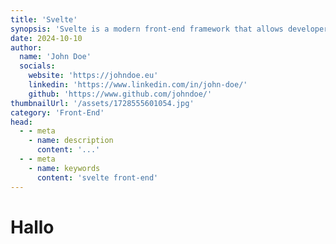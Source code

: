 ```yaml
---
title: 'Svelte'
synopsis: 'Svelte is a modern front-end framework that allows developers to build fast, optimized websites with ease.'
date: 2024-10-10
author:
  name: 'John Doe'
  socials:
    website: 'https://johndoe.eu'
    linkedin: 'https://www.linkedin.com/in/john-doe/'
    github: 'https://www.github.com/johndoe/'
thumbnailUrl: '/assets/1728555601054.jpg'
category: 'Front-End'
head:
  - - meta
    - name: description
      content: '...'
  - - meta
    - name: keywords
      content: 'svelte front-end'
---
```


# Hallo